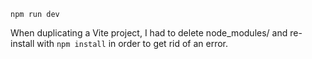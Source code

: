 `npm run dev`

When duplicating a Vite project, I had to delete node_modules/ and re-install with `npm install` in order to get rid of an error.